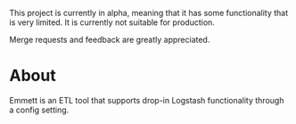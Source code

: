 This project is currently in alpha, meaning that it has some functionality that is very limited.
It is currently not suitable for production.

Merge requests and feedback are greatly appreciated.

# About

Emmett is an ETL tool that supports drop-in Logstash functionality through a config setting.
